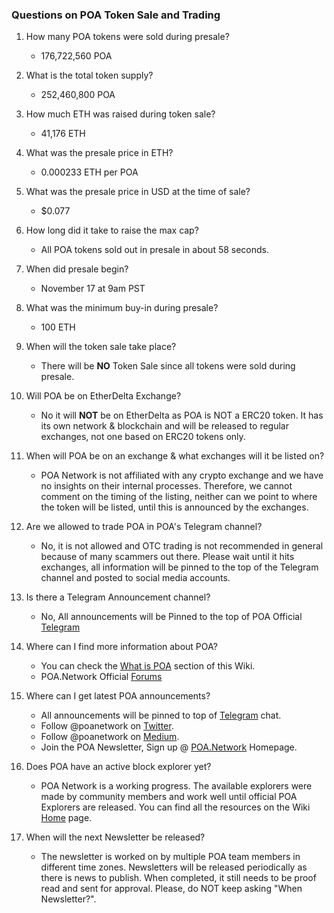 ### Questions on POA Token Sale and Trading

1. How many POA tokens were sold during presale?
    - 176,722,560 POA

2. What is the total token supply?
    - 252,460,800 POA

3. How much ETH was raised during token sale?
    - 41,176 ETH

4. What was the presale price in ETH?
    - 0.000233 ETH per POA

5. What was the presale price in USD at the time of sale?
    - $0.077

6. How long did it take to raise the max cap?
    - All POA tokens sold out in presale in about 58 seconds.

7. When did presale begin?
    - November 17 at 9am PST

8. What was the minimum buy-in during presale?
    - 100 ETH

9. When will the token sale take place?
    - There will be __NO__ Token Sale since all tokens were sold during presale.

9. Will POA be on EtherDelta Exchange?
    - No it will __NOT__ be on EtherDelta as POA is NOT a ERC20 token. It has its own network & blockchain and will be released to regular exchanges, not one based on ERC20 tokens only.

10. When will POA be on an exchange & what exchanges will it be listed on?
    - POA Network is not affiliated with any crypto exchange and we have no insights on their internal processes. Therefore, we cannot comment on the timing of the listing, neither can we point to where the token will be listed, until this is announced by the exchanges.

11. Are we allowed to trade POA in POA's Telegram channel?
    - No, it is not allowed and OTC trading is not recommended in general because of many scammers out there. Please wait until it hits exchanges, all information will be pinned to the top of the Telegram channel and posted to social media accounts.

12. Is there a Telegram Announcement channel?
    - No, All announcements will be Pinned to the top of POA Official [Telegram](https://t.me/joinchat/FlX0FD_ndCsB4_n60sCu2w)

12. Where can I find more information about POA?
    - You can check the [What is POA](What-is-POA) section of this Wiki.
    - POA.Network Official [Forums](https://forum.poa.network/)

13. Where can I get latest POA announcements?
    - All announcements will be pinned to top of [Telegram](https://t.me/joinchat/FlX0FD_ndCsB4_n60sCu2w) chat.
    - Follow @poanetwork on [Twitter](https://twitter.com/poanetwork/).
    - Follow @poanetwork on [Medium](https://medium.com/@poanetwork).
    - Join the POA Newsletter, Sign up @ [POA.Network](https://poa.network/) Homepage.

14. Does POA have an active block explorer yet?
    - POA Network is a working progress. The available explorers were made by community members and work well until official POA Explorers are released. You can find all the resources on the Wiki [Home](Home) page.

15. When will the next Newsletter be released?
    - The newsletter is worked on by multiple POA team members in different time zones. Newsletters will be released periodically as there is news to publish. When completed, it still needs to be proof read and sent for approval. Please, do NOT keep asking "When Newsletter?".